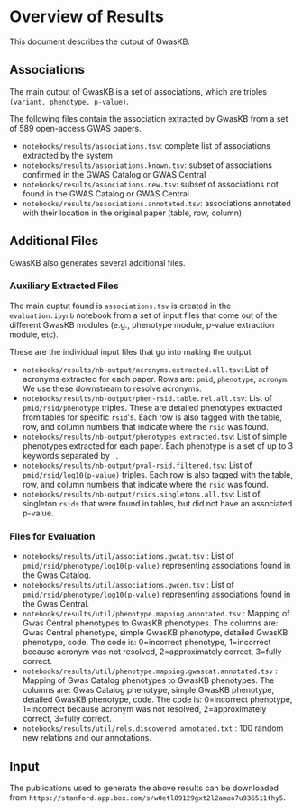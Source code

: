 # Overview of Results

This document describes the output of GwasKB.

## Associations

The main output of GwasKB is a set of associations, which are triples `(variant, phenotype, p-value)`.

The following files contain the association extracted by GwasKB from a set of 589 open-access GWAS papers.

* `notebooks/results/associations.tsv`: complete list of associations extracted by the system
* `notebooks/results/associations.known.tsv`: subset of associations confirmed in the GWAS Catalog or GWAS Central
* `notebooks/results/associations.new.tsv`: subset of associations not found in the GWAS Catalog or GWAS Central
* `notebooks/results/associations.annotated.tsv`: associations annotated with their location in the original paper (table, row, column)

## Additional Files

GwasKB also generates several additional files.

### Auxiliary Extracted Files

The main ouptut found is `associations.tsv` is created in the `evaluation.ipynb` notebook from a set of input files that come out of the different GwasKB modules (e.g., phenotype module, p-value extraction module, etc).

These are the individual input files that go into making the output.

* `notebooks/results/nb-output/acronyms.extracted.all.tsv`: List of acronyms extracted for each paper. Rows are: `pmid`, `phenotype`, `acronym`. We use these downstream to resolve acronyms.
* `notebooks/results/nb-output/phen-rsid.table.rel.all.tsv`: List of `pmid/rsid/phenotype` triples. These are detailed phenotypes extracted from tables for specific `rsid`'s. Each row is also tagged with the table, row, and column numbers that indicate where the `rsid` was found.
* `notebooks/results/nb-output/phenotypes.extracted.tsv`: List of simple phenotypes extracted for each paper. Each phenotype is a set of up to 3 keywords separated by `|`.
* `notebooks/results/nb-output/pval-rsid.filtered.tsv`: List of `pmid/rsid/log10(p-value)` triples. Each row is also tagged with the table, row, and column numbers that indicate where the `rsid` was found.
* `notebooks/results/nb-output/rsids.singletons.all.tsv`: List of singleton `rsids` that were found in tables, but did not have an associated p-value.

### Files for Evaluation

* `notebooks/results/util/associations.gwcat.tsv` : List of `pmid/rsid/phenotype/log10(p-value)` representing associations found in the Gwas Catalog.
* `notebooks/results/util/associations.gwcen.tsv` : List of `pmid/rsid/phenotype/log10(p-value)` representing associations found in the Gwas Central.
* `notebooks/results/util/phenotype.mapping.annotated.tsv` : Mapping of Gwas Central phenotypes to GwasKB phenotypes. The columns are: Gwas Central phenotype, simple GwasKB phenotype, detailed GwasKB phenotype, code. The code is: 0=incorrect phenotype, 1=incorrect because acronym was not resolved, 2=approximately correct, 3=fully correct.
* `notebooks/results/util/phenotype.mapping.gwascat.annotated.tsv` : Mapping of Gwas Catalog phenotypes to GwasKB phenotypes. The columns are: Gwas Catalog phenotype, simple GwasKB phenotype, detailed GwasKB phenotype, code. The code is: 0=incorrect phenotype, 1=incorrect because acronym was not resolved, 2=approximately correct, 3=fully correct.
* `notebooks/results/util/rels.discovered.annotated.txt` : 100 random new relations and our annotations.

## Input

The publications used to generate the above results can be downloaded from `https://stanford.app.box.com/s/w0etl89129gxt2l2amoo7u936511fhy5`.
